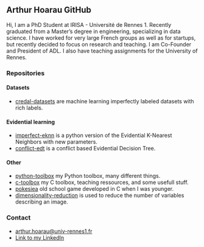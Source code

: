 ## Arthur Hoarau GitHub

Hi, I am a PhD Student at IRISA - Université de Rennes 1. Recently graduated from a Master’s degree in engineering, specializing in data science. I have worked for very large French groups as well as for startups, but recently decided to focus on research and teaching. I am Co-Founder and President of ADL.
I also have teaching assignments for the University of Rennes.

### Repositories

#### Datasets
- [credal-datasets](https://github.com/ArthurHoa/credal-datasets) are machine learning imperfectly labeled datasets with rich labels.

#### Evidential learning
- [imperfect-eknn](https://github.com/ArthurHoa/imperfect-eknn) is a python version of the Evidential K-Nearest Neighbors with new parameters. 
- [conflict-edt](https://github.com/ArthurHoa/conflict-edt) is a conflict based Evidential Decision Tree.

#### Other
- [python-toolbox](https://github.com/ArthurHoa/python-toolbox) my Python toolbox, many different things.
- [c-toolbox](https://github.com/ArthurHoa/c-toolbox) my C toolbox, teaching ressources, and some usefull stuff.
- [pokesiea](https://github.com/ArthurHoa/pokesiea) old school game developed in C when I was younger.
- [dimensionality-reduction](https://github.com/ArthurHoa/dimensionality-reduction) is used to reduce the number of variables describing an image.

### Contact

- arthur.hoarau@univ-rennes1.fr
- [Link to my LinkedIn](http://www.linkedin.com/in/arthur-hoarau-b4b228140)
